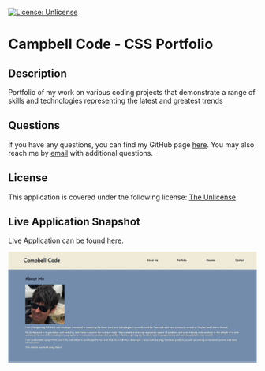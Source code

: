
  [![License: Unlicense](https://img.shields.io/badge/license-Unlicense-blue.svg)](http://unlicense.org/)

  # Campbell Code - CSS Portfolio

  ## Description
  Portfolio of my work on various coding projects that demonstrate a range of skills and technologies representing the latest and greatest trends

  ## Questions
  If you have any questions, you can find my GitHub page [here](https://github.com/campbefs). You may also reach me by [email](mailto:campbefs@gmail.com) with additional questions.

  ## License
  This application is covered under the following license: [The Unlicense](http://unlicense.org/)

  ## Live Application Snapshot
  Live Application can be found [here](campbefs.github.io/campbell-css-portfolio).
  
  ![alt text](./assets/img/screenshot.JPG 'Live Application Screenshot')

